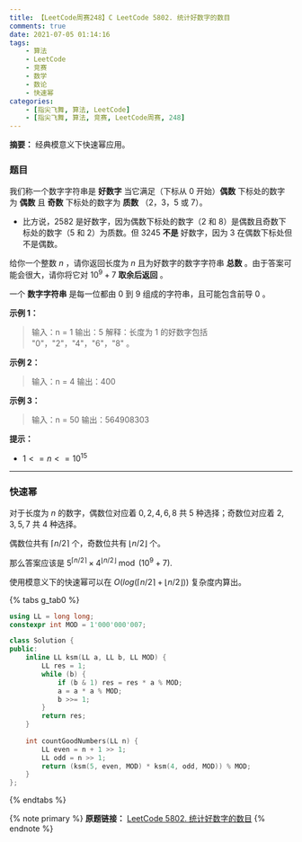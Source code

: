 ```yaml
---
title: 【LeetCode周赛248】C LeetCode 5802. 统计好数字的数目
comments: true
date: 2021-07-05 01:14:16
tags:
    - 算法
    - LeetCode
    - 竞赛
    - 数学
    - 数论
    - 快速幂
categories:
    - [指尖飞舞, 算法, LeetCode]
    - [指尖飞舞, 算法, 竞赛, LeetCode周赛, 248]
---
```

__摘要：__
经典模意义下快速幂应用。
<!-- more -->

### 题目

我们称一个数字字符串是 __好数字__ 当它满足（下标从 $0$ 开始）__偶数__ 下标处的数字为 __偶数__ 且 __奇数__ 下标处的数字为 __质数__ （$2$，$3$，$5$ 或 $7$）。

+ 比方说，$2582$ 是好数字，因为偶数下标处的数字（$2$ 和 $8$）是偶数且奇数下标处的数字（$5$ 和 $2$）为质数。但 $3245$ __不是__ 好数字，因为 $3$ 在偶数下标处但不是偶数。

给你一个整数 $n$ ，请你返回长度为 $n$ 且为好数字的数字字符串 __总数__ 。由于答案可能会很大，请你将它对 $10^9 + 7$ __取余后返回__ 。

一个 __数字字符串__ 是每一位都由 $0$ 到 $9$ 组成的字符串，且可能包含前导 $0$ 。

__示例 1：__

> 输入：n = 1
输出：5
解释：长度为 1 的好数字包括 "0"，"2"，"4"，"6"，"8" 。

__示例 2：__

> 输入：n = 4
输出：400

__示例 3：__

> 输入：n = 50
输出：564908303
 
__提示：__

+ $1 <= n <= 10^{15}$

___

### 快速幂

对于长度为 $n$ 的数字，偶数位对应着 $0, 2, 4, 6, 8$ 共 $5$ 种选择；奇数位对应着 $2, 3, 5, 7$ 共 $4$ 种选择。

偶数位共有 $\lceil n / 2 \rceil$ 个，奇数位共有 $\lfloor n / 2 \rfloor$ 个。

那么答案应该是 $5^{\lceil n / 2 \rceil} \times 4^{\lfloor n / 2 \rfloor} \bmod (10^9 + 7)$.

使用模意义下的快速幂可以在 $O(log(\lceil n / 2 \rceil + \lfloor n / 2 \rfloor))$ 复杂度内算出。

{% tabs g_tab0 %}
<!-- tab C++ -->
```c++
using LL = long long;
constexpr int MOD = 1'000'000'007;

class Solution {
public:
    inline LL ksm(LL a, LL b, LL MOD) {
        LL res = 1;
        while (b) {
            if (b & 1) res = res * a % MOD;
            a = a * a % MOD;
            b >>= 1;
        }
        return res;
    }
    
    int countGoodNumbers(LL n) {
        LL even = n + 1 >> 1;
        LL odd = n >> 1;
        return (ksm(5, even, MOD) * ksm(4, odd, MOD)) % MOD;
    }
};
```
<!-- endtab -->
{% endtabs %}


{% note primary %}
__原题链接：__ [LeetCode 5802. 统计好数字的数目](https://leetcode-cn.com/problems/count-good-numbers/)
{% endnote %}